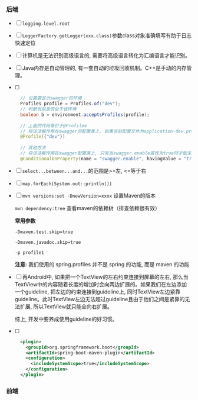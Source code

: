 ### 后端

- [ ] `logging.level.root`

    

- [ ] `LoggerFactory.getLogger(xxx.class)`参数class对象准确填写有助于日志快速定位

    

- [ ] 计算机是无法识别高级语言的, 需要将高级语言转化为汇编语言才能识别。

    

- [ ] Java内存是自动管理的, 有一套自动的垃圾回收机制。C++是手动的内存管理。

    

- [ ] ```java
    // 设置要显示swagger的环境
    Profiles profile = Profiles.of("dev");
    // 判断当前是否处于该环境
    boolean b = environment.acceptsProfiles(profile);
    
    // 上面的代码等价于@Profilee
    // 将该注解作用在swagger的配置类上, 如果当前配置文件为application-dev.properties则表明当前处于开发环境, 此时才可以访问swagger页面
    @Profile({"dev"})
    
    // 其他方法
    // 将该注解作用在swagger配置类上, 只有当swagger.enable属性为true时才能生效
    @ConditionalOnProperty(name = "swagger.enable", havingValue = "true")
    ```

    

- [ ] `select...between...and...`的范围是>=左, <=等于右

    

- [ ] `map.forEach(System.out::println())`

    

- [ ] `mvn versions:set -DnewVersion=xxxx`  设置Maven的版本

    `mvn dependency:tree`  查看maven的依赖树（排查依赖很有效）

    **常用参数**

    `-Dmaven.test.skip=true`

    `-Dmaven.javadoc.skip=true`

    `-p profile1`

    **注意:** 我们使用的 spring.profiles 并不是 spring 的功能, 而是 maven 的功能

    

- [ ] 再Android中, 如果把一个TextView的左右约束连接到屏幕的左右, 那么当TextView中的内容随着长度的增加时会向两边扩展的。如果我们在左边添加一个guideline, 把左边的约束连接到guideline上, 同时TextView左边紧靠guideline。此时TextView左边无法超过guideline且由于他们之间是紧靠的无法扩展, 所以TextView就只能全向右扩展。

    综上, 开发中要养成使用guideline的好习惯。

    

- [ ] ```xml
    <plugin>
      <groupId>org.springframework.boot</groupId>
      <artifactId>spring-boot-maven-plugin</artifactId>
      <configuration>
        <includeSystemScope>true</includeSystemScope>
      </configuration>
    </plugin>
    ```

























### 前端

